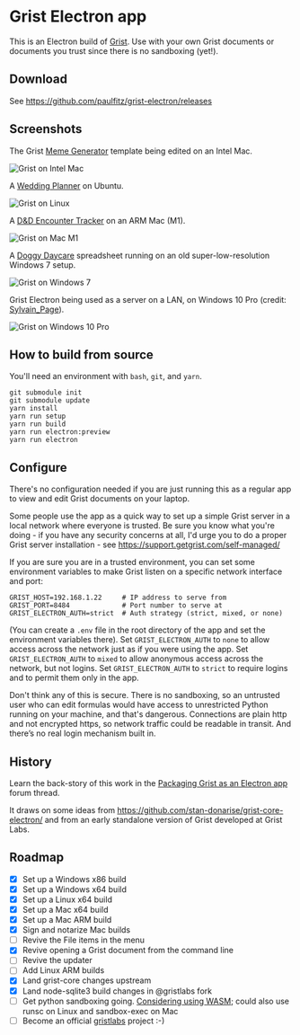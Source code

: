 # Grist Electron app

This is an Electron build of [Grist](https://github.com/gristlabs/grist-core/). Use with your own Grist documents or documents you trust since there is no sandboxing (yet!).

## Download

See https://github.com/paulfitz/grist-electron/releases

## Screenshots

The Grist [Meme Generator](https://templates.getgrist.com/gtzQwTXkgzFG/Meme-Generator) template being edited on an Intel Mac.

![Grist on Intel Mac](https://user-images.githubusercontent.com/118367/219882277-4dd1e60f-adde-463c-9a79-71e1924db6c1.png)

A [Wedding Planner](https://templates.getgrist.com/mNp9G2bZ1uaE/Wedding-Planner) on Ubuntu.

![Grist on Linux](https://user-images.githubusercontent.com/118367/221054013-60d7bde0-c524-4185-972a-703b45141b56.png)

A [D&D Encounter Tracker](https://templates.getgrist.com/3r2i6U4zhQLb/DD-Encounter-Tracker) on an ARM Mac (M1).

![Grist on Mac M1](https://user-images.githubusercontent.com/118367/221052545-a1024710-b368-4f4b-a727-9d54c0b43cb5.png)

A [Doggy Daycare](https://templates.getgrist.com/vAcfEKLQf3YF/Doggie-Daycare) spreadsheet running on an old super-low-resolution Windows 7 setup.

![Grist on Windows 7](https://user-images.githubusercontent.com/118367/215295214-83c46e03-16f6-45d2-84dd-d26d34cb5f95.jpeg)

Grist Electron being used as a server on a LAN, on Windows 10 Pro (credit: [Sylvain_Page](https://community.getgrist.com/t/packaging-grist-as-an-electron-app/1233/29)).

![Grist on Windows 10 Pro](https://user-images.githubusercontent.com/118367/221203024-ac8ad72d-bb08-43dd-9447-f9a06cfbce3e.jpeg)


## How to build from source

You'll need an environment with `bash`, `git`, and `yarn`.

```
git submodule init
git submodule update
yarn install
yarn run setup
yarn run build
yarn run electron:preview
yarn run electron
```

## Configure

There's no configuration needed if you are just running this as a regular app
to view and edit Grist documents on your laptop.

Some people use the app as a quick way to set up a simple Grist server
in a local network where everyone is trusted. Be sure you know what you're
doing - if you have any security concerns at all, I'd urge you to do a
proper Grist server installation - see https://support.getgrist.com/self-managed/

If you are sure you are in a trusted environment, you can set some environment
variables to make Grist listen on a specific network interface and port:

```
GRIST_HOST=192.168.1.22     # IP address to serve from
GRIST_PORT=8484             # Port number to serve at
GRIST_ELECTRON_AUTH=strict  # Auth strategy (strict, mixed, or none)
```

(You can create a `.env` file in the root directory of the app and set
the environment variables there). Set `GRIST_ELECTRON_AUTH` to `none`
to allow access across the network just as if you were using the app.
Set `GRIST_ELECTRON_AUTH` to `mixed` to allow anonymous access
across the network, but not logins. Set `GRIST_ELECTRON_AUTH` to `strict`
to require logins and to permit them only in the app.

Don't think any of this is secure. There is no sandboxing, so an
untrusted user who can edit formulas would have access to unrestricted
Python running on your machine, and that's dangerous. Connections are
plain http and not encrypted https, so network traffic could be
readable in transit. And there’s no real login mechanism built in.

## History

Learn the back-story of this work in the
[Packaging Grist as an Electron app](https://community.getgrist.com/t/packaging-grist-as-an-electron-app/1233)
forum thread.

It draws on some ideas from https://github.com/stan-donarise/grist-core-electron/
and from an early standalone version of Grist developed at Grist Labs.

## Roadmap

 * [x] Set up a Windows x86 build
 * [x] Set up a Windows x64 build
 * [x] Set up a Linux x64 build
 * [x] Set up a Mac x64 build
 * [x] Set up a Mac ARM build
 * [x] Sign and notarize Mac builds
 * [ ] Revive the File items in the menu
 * [x] Revive opening a Grist document from the command line
 * [ ] Revive the updater
 * [ ] Add Linux ARM builds
 * [x] Land grist-core changes upstream
 * [x] Land node-sqlite3 build changes in @gristlabs fork
 * [ ] Get python sandboxing going. [Considering using WASM](https://github.com/gristlabs/grist-core/pull/437); could also use runsc on Linux and sandbox-exec on Mac
 * [ ] Become an official [gristlabs](https://github.com/gristlabs/) project :-)

